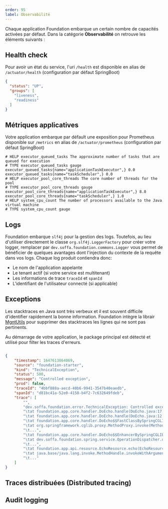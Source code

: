 ```yaml
---
order: 95
label: Observabilité
---
```


Chaque application Foundation embarque un certain nombre de capacités activées par défaut. Dans la catégorie **Observabilité** on
retrouve les éléments suivants :

## Health check

Pour avoir un état du service, l'uri `/health` est disponible en alias de `/actuator/health` (configuration par défaut SpringBoot)

```json /health
{
  "status": "UP",
  "groups": [
    "liveness",
    "readiness"
  ]
}
```


## Métriques applicatives

Votre application embarque par défault une exposition pour Prometheus disponible sur `/metrics` en alias de `/actuator/prometheus` (configuration par défaut SpringBoot)

```text /metrics
# HELP executor_queued_tasks The approximate number of tasks that are queued for execution
# TYPE executor_queued_tasks gauge
executor_queued_tasks{name="applicationTaskExecutor",} 0.0
executor_queued_tasks{name="taskScheduler",} 0.0
# HELP executor_pool_core_threads The core number of threads for the pool
# TYPE executor_pool_core_threads gauge
executor_pool_core_threads{name="applicationTaskExecutor",} 8.0
executor_pool_core_threads{name="taskScheduler",} 1.0
# HELP system_cpu_count The number of processors available to the Java virtual machine
# TYPE system_cpu_count gauge
```

## Logs

Foundation embarque `slf4j` pour la gestion des logs. Toutefois, au lieu d'utiliser directement le classe `org.slf4j.LoggerFactory` pour créer votre logger,
remplacer par `dev.soffa.foundation.commons.Logger` vous permet de bénéficier de quelques avantages dont l'injection du contexte de la requête dans vos logs.
Chaque log produit contiendra donc:
- Le nom de l'application appelante
- Le tenant actif (si votre service est multitenant)
- Les informations de trace `traceId` et `spanId`
- L'identifiant de l'utilisateur connecté (si applicable)


## Exceptions

Les stacktraces en Java sont très verbeux et il est souvent difficile d'identifier rapidement la bonne information.
Foundation intègre la librair [MgntUtils](https://github.com/michaelgantman/Mgnt) pour supprimer des stacktraces les lignes qui ne sont pas pertinents.

Au démarrage de votre application, le package principal est détecté et utilisé pour filter les traces d'erreurs.

```json

{
    "timestamp": 1647613864069,
    "source": "foundation-starter",
    "kind": "TechnicalException",
    "status": 500,
    "message": "Controlled exception",
    "prod": false,
    "traceId": "4bbf888a-aecd-40b6-9941-3547b40eaedb",
    "spanId": "d81bc41a-52e0-4158-b4f2-7c632649fdeb",
    "trace": [
        "",
        "dev.soffa.foundation.error.TechnicalException: Controlled exception",
        "\tat foundation.app.core.handler.DoEcho.handle(DoEcho.java:17)",
        "\tat foundation.app.core.handler.DoEcho.handle(DoEcho.java:12)",
        "\tat foundation.app.core.handler.DoEcho$$FastClassBySpringCGLIB$$e59a833b.invoke(<generated>)",
        "\tat org.springframework.cglib.proxy.MethodProxy.invoke(MethodProxy.java:218)",
        "\t...",
        "\tat foundation.app.core.handler.DoEcho$$EnhancerBySpringCGLIB$$5268e711.handle(<generated>)",
        "\tat dev.soffa.foundation.spring.service.OperationDispatcher.dispatch(OperationDispatcher.java:19)",
        "\t...",
        "\tat foundation.app.api.resource.EchoResource.echo(EchoResource.java:36)",
        "\tat java.base/java.lang.invoke.MethodHandle.invokeWithArguments(MethodHandle.java:509)",
        "\t..."
    ]
}
```


## Traces distribuées (Distributed tracing)


## Audit logging
